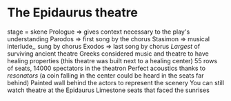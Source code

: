 # The Epidaurus theatre

stage = skene
Prologue => gives context necessary to the play's understanding
Parodos => first song by the chorus
Stasimon => musical interlude,, sung by chorus
Exodos => last song by chorus
*Largest* of surviving ancient theatre
Greeks considered music and theatre to have healing properties (this theatre was built next to a healing center)
55 rows of seats, 14000 spectators in the theatron
Perfect acoustics thanks to *resonators* (a coin falling in the center could be heard in the seats far behind)
Painted wall behind the actors to represent the scenery
You can still watch theatre at the Epidaurus
Limestone seats that faced the sunrises
